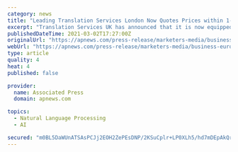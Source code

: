```yaml
---
category: news
title: "Leading Translation Services London Now Quotes Prices within 1-Hour"
excerpt: "Translation Services UK has announced that it is now equipped to quote prices within 1-Hour, making it one of the swiftest in the translation industry. Leading translation services London announced yesterday that the company’s much-awaited feature is live."
publishedDateTime: 2021-03-02T17:27:00Z
originalUrl: "https://apnews.com/press-release/marketers-media/business-europe-corporate-news-products-and-services-united-kingdom-fe965bb9c38686f0c88d2a99461fe834"
webUrl: "https://apnews.com/press-release/marketers-media/business-europe-corporate-news-products-and-services-united-kingdom-fe965bb9c38686f0c88d2a99461fe834"
type: article
quality: 4
heat: 4
published: false

provider:
  name: Associated Press
  domain: apnews.com

topics:
  - Natural Language Processing
  - AI

secured: "m0BL5DaWUnATSAsPCJj2EOH2ZePEsDNP/2KSuCplr+LP0XLh5/hd7mDEpAkQrMOul4kn4ycvVRTjbRU1QuDrgmMucX/3nshBPx8i1s6OqkMRH4atxaTi+jIbZmw6Sb6Xj3wh0/dIh0jKxJbRRaLgif4E6B9OvsXIq1LNA3lew865iaPQf5YD5N3tX/ysfLc5JjCPMqnoer3esD9Qq4B7g9sMq/lt+u3NDqoolIWpdYdzxHsrlhZ1v15GQ4Hz0w8RrJ+WF5uLOakZDeXXVIQbuuQe9Uvluqc9a9syay8Y6mqIb6ns/7m8A9BKYfKkiWxuM1MQsuFCDptYeCPjRhIlZ7yR4uU2X8JeXcdM6f+oHTU=;wJZVC1S83eLy8h09SLAPLw=="
---
```



